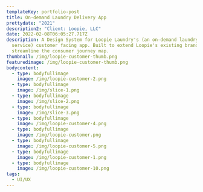 ```yaml
---
templateKey: portfolio-post
title: On-demand Laundry Delivery App
prettydate: "2021"
description2: "Client: Loopie, LLC"
date: 2022-02-08T06:05:27.717Z
description: A Design System for Loopie Laundry's (an on-demand laundry delivery
  service) customer facing app. Built to extend Loopie's existing brand and
  streamline the consumer journey map.
thumbnail: /img/loopie-customer-thumb.png
featuredimage: /img/loopie-customer-thumb.png
bodycontent:
  - type: bodyfullimage
    image: /img/loopie-customer-2.png
  - type: bodyfullimage
    image: /img/slice-1.png
  - type: bodyfullimage
    image: /img/slice-2.png
  - type: bodyfullimage
    image: /img/slice-3.png
  - type: bodyfullimage
    image: /img/loopie-customer-4.png
  - type: bodyfullimage
    image: /img/loopie-customer.png
  - type: bodyfullimage
    image: /img/loopie-customer-5.png
  - type: bodyfullimage
    image: /img/loopie-customer-1.png
  - type: bodyfullimage
    image: /img/loopie-customer-10.png
tags:
  - UI/UX
---
```

   